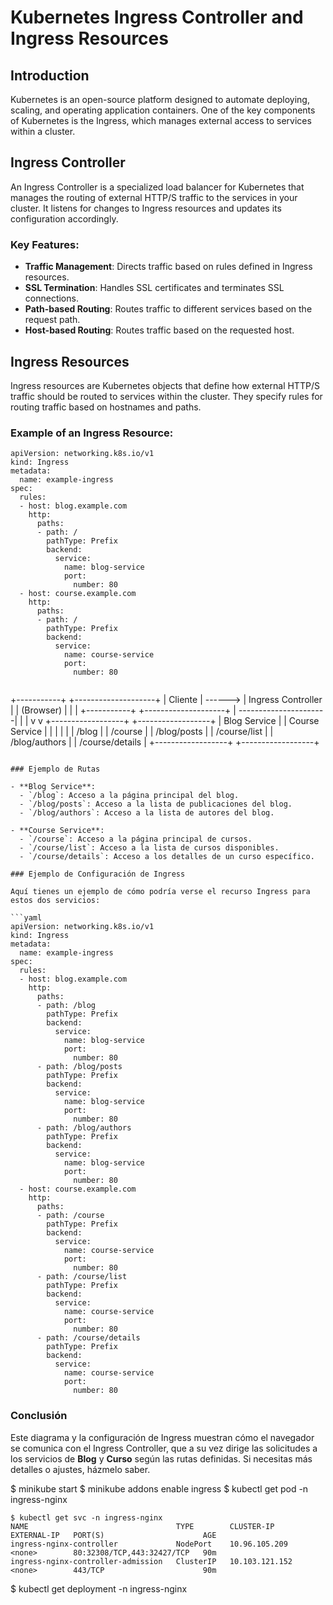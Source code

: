 # Kubernetes Ingress Controller and Ingress Resources

## Introduction
Kubernetes is an open-source platform designed to automate deploying, scaling, and operating application containers. One of the key components of Kubernetes is the Ingress, which manages external access to services within a cluster.

## Ingress Controller
An Ingress Controller is a specialized load balancer for Kubernetes that manages the routing of external HTTP/S traffic to the services in your cluster. It listens for changes to Ingress resources and updates its configuration accordingly.

### Key Features:
- **Traffic Management**: Directs traffic based on rules defined in Ingress resources.
- **SSL Termination**: Handles SSL certificates and terminates SSL connections.
- **Path-based Routing**: Routes traffic to different services based on the request path.
- **Host-based Routing**: Routes traffic based on the requested host.

## Ingress Resources
Ingress resources are Kubernetes objects that define how external HTTP/S traffic should be routed to services within the cluster. They specify rules for routing traffic based on hostnames and paths.

### Example of an Ingress Resource:
```
apiVersion: networking.k8s.io/v1
kind: Ingress
metadata:
  name: example-ingress
spec:
  rules:
  - host: blog.example.com
    http:
      paths:
      - path: /
        pathType: Prefix
        backend:
          service:
            name: blog-service
            port:
              number: 80
  - host: course.example.com
    http:
      paths:
      - path: /
        pathType: Prefix
        backend:
          service:
            name: course-service
            port:
              number: 80


```

+-----------+          +--------------------+
|   Cliente  | ------> | Ingress Controller |
| (Browser)  |         |                    |
+-----------+          +--------------------+
                           |
     ----------------------|
    |                      |
    v                      v
+------------------+     +------------------+
|  Blog Service    |     |  Course Service  |
|                  |     |                  |
|  /blog           |     |  /course         |
|  /blog/posts     |     |  /course/list    |
|  /blog/authors   |     |  /course/details |
+------------------+     +------------------+


```

### Ejemplo de Rutas

- **Blog Service**:
  - `/blog`: Acceso a la página principal del blog.
  - `/blog/posts`: Acceso a la lista de publicaciones del blog.
  - `/blog/authors`: Acceso a la lista de autores del blog.

- **Course Service**:
  - `/course`: Acceso a la página principal de cursos.
  - `/course/list`: Acceso a la lista de cursos disponibles.
  - `/course/details`: Acceso a los detalles de un curso específico.

### Ejemplo de Configuración de Ingress

Aquí tienes un ejemplo de cómo podría verse el recurso Ingress para estos dos servicios:

```yaml
apiVersion: networking.k8s.io/v1
kind: Ingress
metadata:
  name: example-ingress
spec:
  rules:
  - host: blog.example.com
    http:
      paths:
      - path: /blog
        pathType: Prefix
        backend:
          service:
            name: blog-service
            port:
              number: 80
      - path: /blog/posts
        pathType: Prefix
        backend:
          service:
            name: blog-service
            port:
              number: 80
      - path: /blog/authors
        pathType: Prefix
        backend:
          service:
            name: blog-service
            port:
              number: 80
  - host: course.example.com
    http:
      paths:
      - path: /course
        pathType: Prefix
        backend:
          service:
            name: course-service
            port:
              number: 80
      - path: /course/list
        pathType: Prefix
        backend:
          service:
            name: course-service
            port:
              number: 80
      - path: /course/details
        pathType: Prefix
        backend:
          service:
            name: course-service
            port:
              number: 80
```

### Conclusión

Este diagrama y la configuración de Ingress muestran cómo el navegador se comunica con el Ingress Controller, que a su vez dirige las solicitudes a los servicios de **Blog** y **Curso** según las rutas definidas. Si necesitas más detalles o ajustes, házmelo saber.



$ minikube start
$ minikube addons enable ingress 
$ kubectl  get pod -n ingress-nginx

```
$ kubectl get svc -n ingress-nginx
NAME                                 TYPE        CLUSTER-IP       EXTERNAL-IP   PORT(S)                      AGE
ingress-nginx-controller             NodePort    10.96.105.209    <none>        80:32308/TCP,443:32427/TCP   90m
ingress-nginx-controller-admission   ClusterIP   10.103.121.152   <none>        443/TCP                      90m
```

$ kubectl get deployment -n ingress-nginx

